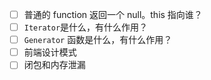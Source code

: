 - [ ] 普通的 function 返回一个 null。this 指向谁？
- [ ] `Iterator`是什么，有什么作用？
- [ ] `Generator` 函数是什么，有什么作用？
- [ ] 前端设计模式
- [ ] 闭包和内存泄漏